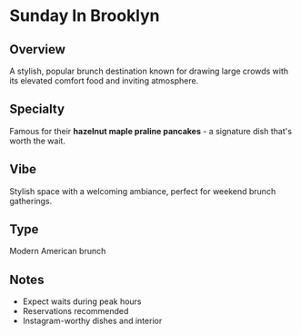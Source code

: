 # Sunday In Brooklyn

## Overview
A stylish, popular brunch destination known for drawing large crowds with its elevated comfort food and inviting atmosphere.

## Specialty
Famous for their **hazelnut maple praline pancakes** - a signature dish that's worth the wait.

## Vibe
Stylish space with a welcoming ambiance, perfect for weekend brunch gatherings.

## Type
Modern American brunch

## Notes
- Expect waits during peak hours
- Reservations recommended
- Instagram-worthy dishes and interior
